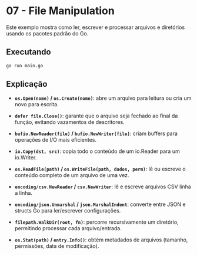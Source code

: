 # 07 - File Manipulation

Este exemplo mostra como ler, escrever e processar arquivos e diretórios usando os pacotes padrão do Go.

## Executando

```bash
go run main.go
```

## Explicação

- **`os.Open(nome)` / `os.Create(nome)`**: abre um arquivo para leitura ou cria um novo para escrita.

- **`defer file.Close()`**: garante que o arquivo seja fechado ao final da função, evitando vazamentos de descritores.

- **`bufio.NewReader(file)` / `bufio.NewWriter(file)`**: criam buffers para operações de I/O mais eficientes.

- **`io.Copy(dst, src)`**: copia todo o conteúdo de um io.Reader para um io.Writer.

- **`os.ReadFile(path)` / `os.WriteFile(path, dados, perm)`**: lê ou escreve o conteúdo completo de um arquivo de uma vez.

- **`encoding/csv.NewReader` / `csv.NewWriter`**: lê e escreve arquivos CSV linha a linha.

- **`encoding/json.Unmarshal` / `json.MarshalIndent`**: converte entre JSON e structs Go para ler/escrever configurações.

- **`filepath.WalkDir(root, fn)`**: percorre recursivamente um diretório, permitindo processar cada arquivo/entrada.

- **`os.Stat(path)` / `entry.Info()`**: obtém metadados de arquivos (tamanho, permissões, data de modificação).
